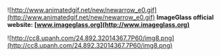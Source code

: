 ![http://www.animatedgif.net/new/newarrow_e0.gif](http://www.animatedgif.net/new/newarrow_e0.gif) **ImageGlass official website: [www.imageglass.org](http://www.imageglass.org)**


![http://cc8.upanh.com/24.892.32014367.7P60/img8.png](http://cc8.upanh.com/24.892.32014367.7P60/img8.png)